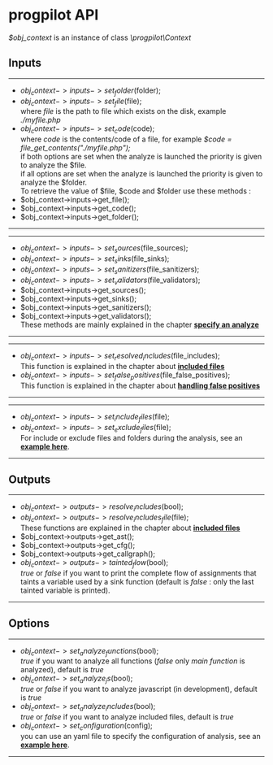 # progpilot API

*$obj_context* is an instance of class *\progpilot\Context*

## Inputs
***
- $obj_context->inputs->set_folder($folder);  
- $obj_context->inputs->set_file($file);  
where *file* is the path to file which exists on the disk, example *./myfile.php*
- $obj_context->inputs->set_code($code);  
where *code* is the contents/code of a file, for example *$code = file_get_contents("./myfile.php");*  
if both options are set when the analyze is launched the priority is given to analyze the $file.  
if all options are set when the analyze is launched the priority is given to analyze the $folder.  
To retrieve the value of $file, $code and $folder use these methods :
- $obj_context->inputs->get_file();
- $obj_context->inputs->get_code();
- $obj_context->inputs->get_folder();
***

***
- $obj_context->inputs->set_sources($file_sources);
- $obj_context->inputs->set_sinks($file_sinks);
- $obj_context->inputs->set_sanitizers($file_sanitizers);
- $obj_context->inputs->set_validators($file_validators);
- $obj_context->inputs->get_sources();
- $obj_context->inputs->get_sinks();
- $obj_context->inputs->get_sanitizers();
- $obj_context->inputs->get_validators();  
These methods are mainly explained in the chapter [**specify an analyze**](./SPECIFY_ANALYZE.md)
***

***
- $obj_context->inputs->set_resolved_includes($file_includes);  
This function is explained in the chapter about [**included files**](./INCLUDES.md)
- $obj_context->inputs->set_false_positives($file_false_positives);  
This function is explained in the chapter about [**handling false positives**](./FALSE_POSITIVES.md)
***

***
- $obj_context->inputs->set_include_files($file);  
- $obj_context->inputs->set_exclude_files($file);  
For include or exclude files and folders during the analysis, see an [**example here**](./../projects/tests/exclude_files.json).
***

## Outputs
***
- $obj_context->outputs->resolve_includes($bool);
- $obj_context->outputs->resolve_includes_file($file);  
These functions are explained in the chapter about [**included files**](./INCLUDES.md)
- $obj_context->outputs->get_ast();
- $obj_context->outputs->get_cfg();
- $obj_context->outputs->get_callgraph();
- $obj_context->outputs->tainted_flow($bool);  
*true* or *false* if you want to print the complete flow of assignments that taints a variable used by a sink function (default is *false* : only the last tainted variable is printed).
***

## Options
***
- $obj_context->set_analyze_functions($bool);  
*true* if you want to analyze all functions (*false* only *main function* is analyzed), default is *true*
- $obj_context->set_analyze_js($bool);  
*true* or *false* if you want to analyze javascript (in development), default is *true*
- $obj_context->set_analyze_includes($bool);  
*true* or *false* if you want to analyze included files, default is *true*
- $obj_context->set_configuration($config);  
you can use an yaml file to specify the configuration of analysis, see an [**example here**](./../projects/example_config/configuration.yml).
***

